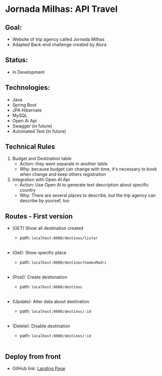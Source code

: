 # Jornada Milhas: API Travel

## Goal:
- Website of trip agency called Jornada Milhas
- Adapted Back-end challenge created by Alura

## Status:
- In Development

## Technologies:
- Java
- Spring Boot
- JPA Hibernate
- MySQL
- Open Ai Api
- Swagger (in future)
- Automated Test (in future)


## Technical Rules
  1) Budget and Destination table
     - Action: they went separate in another table
     - Why: because budget can change with time, it's necessary to book when change and keep others registration 
  2) Integration with Open AI Api
     - Action: Use Open AI to generate text description about specific country
     - Why: There are several places to describe, but the trip agency can describe by yoursef, too

## Routes - First version
- (GET) Show all destination created </br>
  - path: ``` localhost:8080/destinos/listar ``` </br></br>
  
- (Get): Show specific place </br>
  - path: ``` localhost:8080/destinos?nome=Madri ```</br></br>
  
- (Post): Create destionation </br>
  - path: ``` localhost:8080/destinos ``` </br></br>
  
- (Update): Alter data about destination </br>
  - path: ``` localhost:8080/destinos/:id ``` </br></br>
  
- (Delete): Disable destination </br>
  - path: ``` localhost:8080/destinos/:id ``` </br></br>

## Deploy from front
- GitHub link: <a href="https://angelica-shigematsu.github.io/challenge7-alura-travel-web/">Landing Page</a>
